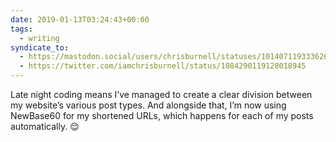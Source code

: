 ```yaml
---
date: 2019-01-13T03:24:43+00:00
tags:
  - writing
syndicate_to:
  - https://mastodon.social/users/chrisburnell/statuses/101407119333626480
  - https://twitter.com/iamchrisburnell/status/1084290119128018945
---
```


Late night coding means I’ve managed to create a clear division between my website’s various post types. And alongside that, I’m now using NewBase60 for my shortened URLs, which happens for each of my posts automatically. 😌
